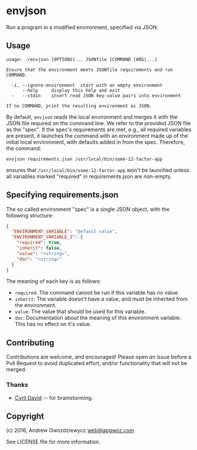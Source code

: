 # envjson

Run a program in a modified environment, specified via JSON.

## Usage

```
usage: ./envjson [OPTIONS]... JSONfile [COMMAND [ARG]...]

Ensure that the environment meets JSONfile requirements and run COMMAND.

  -i, --ignore-environment  start with an empty environment
      --help     display this help and exit
  -   --stdin    insert read JSON key-value pairs into environment

If no COMMAND, print the resulting environment as JSON.
```

By default, `envjson` reads the local environment and merges it with
the JSON file required on the command line. We refer to the provided
JSON file as the "spec". If the spec's requirements are met, e.g., all
required variables are present, it launches the command with an
environment made up of the initial local environment, with defaults
added in from the spec. Therefore, the command:

`envjson requirements.json /usr/local/bin/some-12-factor-app`

ensures that `/usr/local/bin/some-12-factor-app` won't be launched
unless all variables marked "required" in requirements.json are
non-empty.

## Specifying requirements.json

The so called environment "spec" is a single JSON object, with the
following structure:

```json
{
  "ENVIRONMENT_VARIABLE": "default value",
  "ENVIRONMENT_VARIABLE_2": {
    "required": true,
    "inherit": false,
    "value": "<string>",
    "doc": "<string>"
  }
}
```

The meaning of each key is as follows:

* `required`: The command cannot be run if this variable has no value.
* `inherit`: The variable doesn't have a value, and must be inherited
  from the environment.
* `value`: The value that should be used for this variable.
* `doc`: Documentation about the meaning of this environment
  variable. This has no effect on it's value.

## Contributing

Contributions are welcome, and encouraged! Please open an issue before
a Pull Request to avoid duplicated effort, and/or functionality that
will not be merged.

### Thanks

* [Cyril David](https://github.com/cyx) -- for brainstorming.

## Copyright

(c) 2016, Andrew Gwozdziewycz <web@apgwoz.com>

See LICENSE file for more information.
